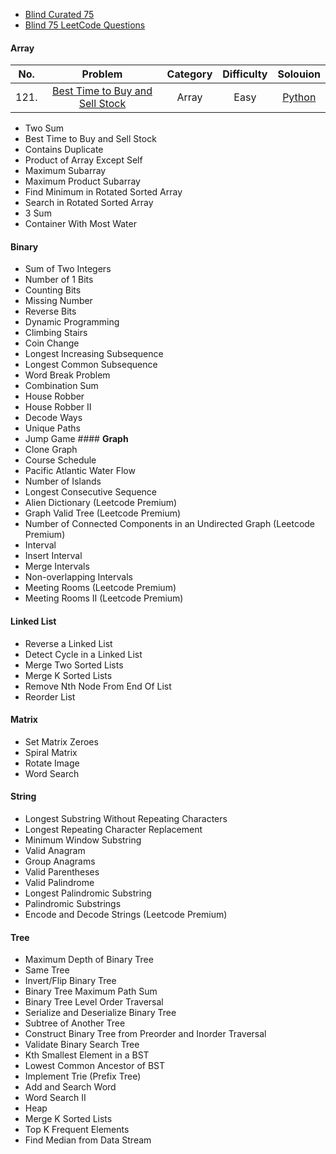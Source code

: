 
- [Blind Curated 75](https://leetcode.com/list/xoqag3yj/)
- [Blind 75 LeetCode Questions](https://leetcode.com/discuss/general-discussion/460599/blind-75-leetcode-questions)

#### **Array**
| No.   | Problem  | Category  | Difficulty | Solouion |
|:--------:|:-----------:|:---------:|:---------:|:---------:|
121.|[Best Time to Buy and Sell Stock](https://leetcode.com/problems/best-time-to-buy-and-sell-stock/) |Array |Easy |  [Python](/Blind%20Curated%2075/python/121-Best-Time-to-Buy-and-Sell-Stock.md)
- Two Sum
- Best Time to Buy and Sell Stock
- Contains Duplicate
- Product of Array Except Self
- Maximum Subarray
- Maximum Product Subarray
- Find Minimum in Rotated Sorted Array
- Search in Rotated Sorted Array
- 3 Sum
- Container With Most Water
#### **Binary**
- Sum of Two Integers
- Number of 1 Bits
- Counting Bits
- Missing Number
- Reverse Bits
- Dynamic Programming
- Climbing Stairs
- Coin Change
- Longest Increasing Subsequence
- Longest Common Subsequence
- Word Break Problem
- Combination Sum
- House Robber
- House Robber II
- Decode Ways
- Unique Paths
- Jump Game
#### **Graph**
- Clone Graph
- Course Schedule
- Pacific Atlantic Water Flow
- Number of Islands
- Longest Consecutive Sequence
- Alien Dictionary (Leetcode Premium)
- Graph Valid Tree (Leetcode Premium)
- Number of Connected Components in an Undirected Graph (Leetcode Premium)
- Interval
- Insert Interval
- Merge Intervals
- Non-overlapping Intervals
- Meeting Rooms (Leetcode Premium)
- Meeting Rooms II (Leetcode Premium)
#### **Linked List**
- Reverse a Linked List
- Detect Cycle in a Linked List
- Merge Two Sorted Lists
- Merge K Sorted Lists
- Remove Nth Node From End Of List
- Reorder List
#### **Matrix**
- Set Matrix Zeroes
- Spiral Matrix
- Rotate Image
- Word Search
#### **String**
- Longest Substring Without Repeating Characters
- Longest Repeating Character Replacement
- Minimum Window Substring
- Valid Anagram
- Group Anagrams
- Valid Parentheses
- Valid Palindrome
- Longest Palindromic Substring
- Palindromic Substrings
- Encode and Decode Strings (Leetcode Premium)
#### **Tree**
- Maximum Depth of Binary Tree
- Same Tree
- Invert/Flip Binary Tree
- Binary Tree Maximum Path Sum
- Binary Tree Level Order Traversal
- Serialize and Deserialize Binary Tree
- Subtree of Another Tree
- Construct Binary Tree from Preorder and Inorder Traversal
- Validate Binary Search Tree
- Kth Smallest Element in a BST
- Lowest Common Ancestor of BST
- Implement Trie (Prefix Tree)
- Add and Search Word
- Word Search II
- Heap
- Merge K Sorted Lists
- Top K Frequent Elements
- Find Median from Data Stream
